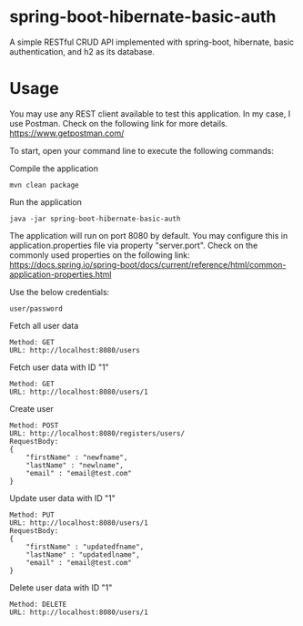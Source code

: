 # spring-boot-hibernate-basic-auth
A simple RESTful CRUD API implemented with spring-boot, hibernate, basic authentication, and h2 as its database.

# Usage

You may use any REST client available to test this application. In my case, I use Postman. Check on the following link for more details.
https://www.getpostman.com/

To start, open your command line to execute the following commands:

Compile the application
```
mvn clean package
```
Run the application 
```
java -jar spring-boot-hibernate-basic-auth
```

The application will run on port 8080 by default. You may configure this in application.properties file via property "server.port". Check on the commonly used properties on the following link:
https://docs.spring.io/spring-boot/docs/current/reference/html/common-application-properties.html

Use the below credentials:
```
user/password
```

Fetch all user data
```
Method: GET
URL: http://localhost:8080/users
```

Fetch user data with ID "1"
```
Method: GET
URL: http://localhost:8080/users/1
```

Create user
```
Method: POST
URL: http://localhost:8080/registers/users/
RequestBody: 
{
	"firstName" : "newfname",
	"lastName" : "newlname",
	"email" : "email@test.com"
}
```

Update user data with ID "1"
```
Method: PUT
URL: http://localhost:8080/users/1
RequestBody: 
{
	"firstName" : "updatedfname",
	"lastName" : "updatedlname",
	"email" : "email@test.com"
}
```

Delete user data with ID "1"
```
Method: DELETE
URL: http://localhost:8080/users/1
```


